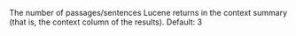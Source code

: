 The number of passages/sentences Lucene returns in
            the context summary (that is, the context column of
            the results).
            Default: 3